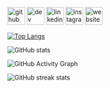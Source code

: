 


[<img src='https://cdn.jsdelivr.net/npm/simple-icons@3.0.1/icons/github.svg' alt='github' height='40'>](https://github.com/whytrno)  [<img src='https://cdn.jsdelivr.net/npm/simple-icons@3.0.1/icons/dev-dot-to.svg' alt='dev' height='40'>](https://dev.to/whytrno)  [<img src='https://cdn.jsdelivr.net/npm/simple-icons@3.0.1/icons/linkedin.svg' alt='linkedin' height='40'>](https://www.linkedin.com/in/wahyu-triono-3703791b5/)  [<img src='https://cdn.jsdelivr.net/npm/simple-icons@3.0.1/icons/instagram.svg' alt='instagram' height='40'>](https://www.instagram.com/whytrno/)  [<img src='https://cdn.jsdelivr.net/npm/simple-icons@3.0.1/icons/icloud.svg' alt='website' height='40'>](lazy2.codes)  

[![Top Langs](https://github-readme-stats.vercel.app/api/top-langs/?username=whytrno)](https://github.com/anuraghazra/github-readme-stats)

![GitHub stats](https://github-readme-stats.vercel.app/api?username=whytrno&show_icons=true)  

![GitHub Activity Graph](https://activity-graph.herokuapp.com/graph?username=whytrno)  

![GitHub streak stats](https://github-readme-streak-stats.herokuapp.com/?user=whytrno)  

